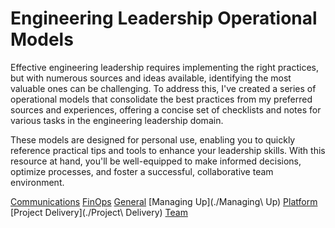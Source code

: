 # Engineering Leadership Operational Models
Effective engineering leadership requires implementing the right practices, but with numerous sources and ideas available, identifying the most valuable ones can be challenging. To address this, I've created a series of operational models that consolidate the best practices from my preferred sources and experiences, offering a concise set of checklists and notes for various tasks in the engineering leadership domain.

These models are designed for personal use, enabling you to quickly reference practical tips and tools to enhance your leadership skills. With this resource at hand, you'll be well-equipped to make informed decisions, optimize processes, and foster a successful, collaborative team environment.

[Communications](./Communications)
[FinOps](./FinOps)
[General](./General)
[Managing Up](./Managing\ Up)
[Platform](./Platform)
[Project Delivery](./Project\ Delivery)
[Team](./Team)


